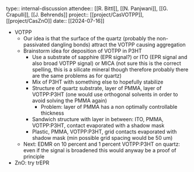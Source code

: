 type:: internal-discussion
attendee:: [[R. Bittl]], [[N. Panjwani]], [[G. Crapulli]], [[J. Behrends]]
project:: [[project/CasVOTPP]], [[project/CasZnO]]
date:: [[2024-07-16]]

- VOTPP
	- Our idea is that the surface of the quartz (probably the non-passivated dangling bonds) attract the VOTPP causing aggregation
	- Brainstorm idea for deposition of VOTPP in P3HT
		- Use a substrate of sapphire (EPR signal?) or ITO (EPR signal and also broad VOTPP signal) or MICA (not sure this is the correct spelling, this is a silicate mineral though therefore probably there are the same problems as for quartz)
		- Mix of P3HT with something else to hopefully stabilize
		- Structure of quartz substrate, layer of PMMA, layer of VOTPP:P3HT (one would use orthogonal solvents in order to avoid solving the PMMA again)
			- Problem: layer of PMMA has a non optimally controllable thickness
		- Sandwich structure with layer in between: ITO, PMMA, VOTPP:P3HT, contact evaporated with a shadow mask
		- Plastic, PMMA, VOTPP:P3HT, grid contacts evaporated with shadow mask (min possible grid spacing would be 50 um)
	- Next: EDMR on 10 percent and 1 percent VOTPP:P3HT on quartz: even if the signal is broadened this would anyway be a proof of principle
- ZnO: try trEPR